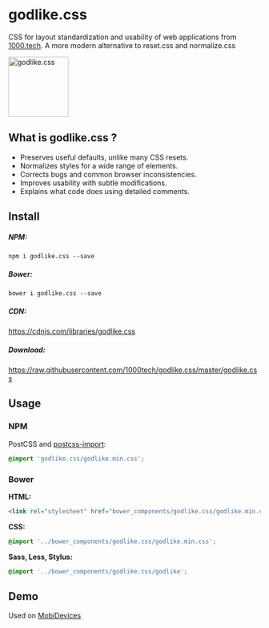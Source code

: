 # godlike.css
CSS for layout standardization and usability of web applications from [1000.tech](http://1000.tech). 
A more modern alternative to reset.css and normalize.css

<a href="https://github.com/1000tech/godlike.css">
<img
  src="http://1000.tech/img/pages/godlike/godlike.png" alt="godlike.css"
  width="120" height="120">
</a>

## What is godlike.css ?

* Preserves useful defaults, unlike many CSS resets.
* Normalizes styles for a wide range of elements.
* Corrects bugs and common browser inconsistencies.
* Improves usability with subtle modifications.
* Explains what code does using detailed comments.

## Install

##### NPM:
```smartyconfig
npm i godlike.css --save
```

##### Bower:
```smartyconfig
bower i godlike.css --save
```
    
##### CDN:

 https://cdnjs.com/libraries/godlike.css
    
##### Download:

 https://raw.githubusercontent.com/1000tech/godlike.css/master/godlike.css

## Usage

### NPM

PostCSS and [postcss-import](https://github.com/postcss/postcss-import):

```css
@import 'godlike.css/godlike.min.css';
```

### Bower

**HTML:**

```html
<link rel="stylesheet" href="bower_components/godlike.css/godlike.min.css">
```

**CSS:**

```css
@import '../bower_components/godlike.css/godlike.min.css';
```

**Sass, Less, Stylus:**

```css
@import '../bower_components/godlike.css/godlike';
```

## Demo
Used on [MobiDevices](https://mobidevices.ru)